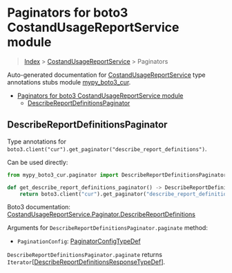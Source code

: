 # Paginators for boto3 CostandUsageReportService module

> [Index](..) > [CostandUsageReportService](.) > Paginators

Auto-generated documentation for
[CostandUsageReportService](https://boto3.amazonaws.com/v1/documentation/api/1.17.73/reference/services/cur.html#CostandUsageReportService)
type annotations stubs module
[mypy_boto3_cur](https://pypi.org/project/mypy-boto3-cur/).

- [Paginators for boto3 CostandUsageReportService module](#paginators-for-boto3-costandusagereportservice-module)
  - [DescribeReportDefinitionsPaginator](#describereportdefinitionspaginator)

## DescribeReportDefinitionsPaginator

Type annotations for
`boto3.client("cur").get_paginator("describe_report_definitions")`.

Can be used directly:

```python
from mypy_boto3_cur.paginator import DescribeReportDefinitionsPaginator

def get_describe_report_definitions_paginator() -> DescribeReportDefinitionsPaginator:
    return boto3.client("cur").get_paginator("describe_report_definitions")
```

Boto3 documentation:
[CostandUsageReportService.Paginator.DescribeReportDefinitions](https://boto3.amazonaws.com/v1/documentation/api/1.17.73/reference/services/cur.html#CostandUsageReportService.Paginator.DescribeReportDefinitions)

Arguments for `DescribeReportDefinitionsPaginator.paginate` method:

- `PaginationConfig`:
  [PaginatorConfigTypeDef](./type_defs.md#paginatorconfigtypedef)

`DescribeReportDefinitionsPaginator.paginate` returns
`Iterator`\[[DescribeReportDefinitionsResponseTypeDef](./type_defs.md#describereportdefinitionsresponsetypedef)\].
